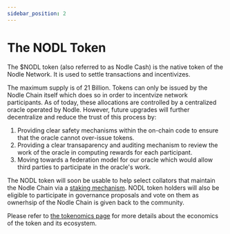 ```yaml
---
sidebar_position: 2
---
```


# The NODL Token
The $NODL token (also referred to as Nodle Cash) is the native token of the Nodle Network. It is used to settle transactions and incentivizes.

The maximum supply is of 21 Billion. Tokens can only be issued by the Nodle Chain itself which does so in order to incentvize network participants. As of today, these allocations are controlled by a centralized oracle operated by Nodle. However, future upgrades will further decentralize and reduce the trust of this process by:
1. Providing clear safety mechanisms within the on-chain code to ensure that the oracle cannot over-issue tokens.
2. Providing a clear transaparency and auditing mechanism to review the work of the oracle in computing rewards for each participant.
3. Moving towards a federation model for our oracle which would allow third parties to participate in the oracle's work.

The NODL token will soon be usable to help select collators that maintain the Nodle Chain via a [staking mechanism](stake-your-nodle-cash). NODL token holders will also be eligible to participate in governance proposals and vote on them as ownerhsip of the Nodle Chain is given back to the community.

Please refer to [the tokenomics page](https://docs.nodle.com/docs/tokenomics/introduction) for more details about the economics of the token and its ecosystem.
